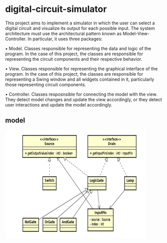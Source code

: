 # digital-circuit-simulator

This project aims to implement a simulator in which the user can select a digital circuit and visualize its output for each possible input. The system architecture must use the architectural pattern known as Model-View-Controller. In particular, it uses three packages:

• Model. Classes responsible for representing the data and logic of the program. In the case of this project, the classes are responsible for representing the circuit components and their respective behavior.

• View. Classes responsible for representing the graphical interface of the program. In the case of this project, the classes are responsible for representing a Swing window and all widgets contained in it, particularly those representing circuit components.

• Controller. Classes resposnsible for connecting the model with the view. They detect model changes and update the view accordingly, or they detect user interactions and update the model accordingly.

## model

<img src="img/img1.png" width="450" height="350">
